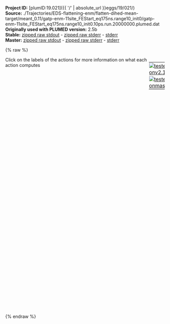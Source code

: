 **Project ID:** [plumID:19.021]({{ '/' | absolute_url }}eggs/19/021/)  
**Source:** ./Trajectories/EDS-flattening-enm/flatten-dihed-mean-target/meant_0.11/gatp-enm-11site_FEStart_eq175ns.range10_init0/gatp-enm-11site_FEStart_eq175ns.range10_init0.10ps.run.20000000.plumed.dat  
**Originally used with PLUMED version:** 2.5b  
**Stable:** [zipped raw stdout](gatp-enm-11site_FEStart_eq175ns.range10_init0.10ps.run.20000000.plumed.dat.plumed.stdout.txt.zip) - [zipped raw stderr](gatp-enm-11site_FEStart_eq175ns.range10_init0.10ps.run.20000000.plumed.dat.plumed.stderr.txt.zip) - [stderr](gatp-enm-11site_FEStart_eq175ns.range10_init0.10ps.run.20000000.plumed.dat.plumed.stderr)  
**Master:** [zipped raw stdout](gatp-enm-11site_FEStart_eq175ns.range10_init0.10ps.run.20000000.plumed.dat.plumed_master.stdout.txt.zip) - [zipped raw stderr](gatp-enm-11site_FEStart_eq175ns.range10_init0.10ps.run.20000000.plumed.dat.plumed_master.stderr.txt.zip) - [stderr](gatp-enm-11site_FEStart_eq175ns.range10_init0.10ps.run.20000000.plumed.dat.plumed_master.stderr)  

{% raw %}
<div style="width: 100%; float:left">
<div style="width: 90%; float:left" id="value_details_data/./Trajectories/EDS-flattening-enm/flatten-dihed-mean-target/meant_0.11/gatp-enm-11site_FEStart_eq175ns.range10_init0/gatp-enm-11site_FEStart_eq175ns.range10_init0.10ps.run.20000000.plumed.dat"> Click on the labels of the actions for more information on what each action computes </div>
<div style="width: 10%; float:left"><table><tr><td style="padding:1px"><a href="gatp-enm-11site_FEStart_eq175ns.range10_init0.10ps.run.20000000.plumed.dat.plumed.stderr"><img src="https://img.shields.io/badge/v2.10-passing-green.svg" alt="tested onv2.10" /></a></td></tr><tr><td style="padding:1px"><a href="gatp-enm-11site_FEStart_eq175ns.range10_init0.10ps.run.20000000.plumed.dat.plumed_master.stderr"><img src="https://img.shields.io/badge/master-passing-green.svg" alt="tested onmaster" /></a></td></tr></table></div></div>
<pre style="width=97%;">
<span style="color:blue" class="comment">#cleft_dist</span>
<span class="plumedtooltip" style="color:green">DISTANCE<span class="right">Calculate the distance between a pair of atoms. <a href="https://www.plumed.org/doc-master/user-doc/html/_d_i_s_t_a_n_c_e.html" style="color:green">More details</a><i></i></span></span> <span class="plumedtooltip">ATOMS<span class="right">the pair of atom that we are calculating the distance between<i></i></span></span>=2,4 <span class="plumedtooltip">LABEL<span class="right">a label for the action so that its output can be referenced in the input to other actions<i></i></span></span>=<b name="data/./Trajectories/EDS-flattening-enm/flatten-dihed-mean-target/meant_0.11/gatp-enm-11site_FEStart_eq175ns.range10_init0/gatp-enm-11site_FEStart_eq175ns.range10_init0.10ps.run.20000000.plumed.datcleft_dist" onclick='showPath("data/./Trajectories/EDS-flattening-enm/flatten-dihed-mean-target/meant_0.11/gatp-enm-11site_FEStart_eq175ns.range10_init0/gatp-enm-11site_FEStart_eq175ns.range10_init0.10ps.run.20000000.plumed.dat","data/./Trajectories/EDS-flattening-enm/flatten-dihed-mean-target/meant_0.11/gatp-enm-11site_FEStart_eq175ns.range10_init0/gatp-enm-11site_FEStart_eq175ns.range10_init0.10ps.run.20000000.plumed.datcleft_dist","data/./Trajectories/EDS-flattening-enm/flatten-dihed-mean-target/meant_0.11/gatp-enm-11site_FEStart_eq175ns.range10_init0/gatp-enm-11site_FEStart_eq175ns.range10_init0.10ps.run.20000000.plumed.datcleft_dist","black")'>cleft_dist</b><span style="display:none;" id="data/./Trajectories/EDS-flattening-enm/flatten-dihed-mean-target/meant_0.11/gatp-enm-11site_FEStart_eq175ns.range10_init0/gatp-enm-11site_FEStart_eq175ns.range10_init0.10ps.run.20000000.plumed.datcleft_dist">The DISTANCE action with label <b>cleft_dist</b> calculates the following quantities:<table  align="center" frame="void" width="95%" cellpadding="5%"><tr><td width="5%"><b> Quantity </b>  </td><td width="5%"><b> Type </b>  </td><td><b> Description </b> </td></tr><tr><td width="5%">cleft_dist</td><td width="5%"><font color="black">scalar</font></td><td>the DISTANCE between this pair of atoms</td></tr></table></span>
<span class="plumedtooltip" style="color:green">TORSION<span class="right">Calculate a torsional angle. <a href="https://www.plumed.org/doc-master/user-doc/html/_t_o_r_s_i_o_n.html" style="color:green">More details</a><i></i></span></span> <span class="plumedtooltip">ATOMS<span class="right">the four atoms involved in the torsional angle<i></i></span></span>=2,1,3,4 <span class="plumedtooltip">LABEL<span class="right">a label for the action so that its output can be referenced in the input to other actions<i></i></span></span>=<b name="data/./Trajectories/EDS-flattening-enm/flatten-dihed-mean-target/meant_0.11/gatp-enm-11site_FEStart_eq175ns.range10_init0/gatp-enm-11site_FEStart_eq175ns.range10_init0.10ps.run.20000000.plumed.datdihedral" onclick='showPath("data/./Trajectories/EDS-flattening-enm/flatten-dihed-mean-target/meant_0.11/gatp-enm-11site_FEStart_eq175ns.range10_init0/gatp-enm-11site_FEStart_eq175ns.range10_init0.10ps.run.20000000.plumed.dat","data/./Trajectories/EDS-flattening-enm/flatten-dihed-mean-target/meant_0.11/gatp-enm-11site_FEStart_eq175ns.range10_init0/gatp-enm-11site_FEStart_eq175ns.range10_init0.10ps.run.20000000.plumed.datdihedral","data/./Trajectories/EDS-flattening-enm/flatten-dihed-mean-target/meant_0.11/gatp-enm-11site_FEStart_eq175ns.range10_init0/gatp-enm-11site_FEStart_eq175ns.range10_init0.10ps.run.20000000.plumed.datdihedral","black")'>dihedral</b><span style="display:none;" id="data/./Trajectories/EDS-flattening-enm/flatten-dihed-mean-target/meant_0.11/gatp-enm-11site_FEStart_eq175ns.range10_init0/gatp-enm-11site_FEStart_eq175ns.range10_init0.10ps.run.20000000.plumed.datdihedral">The TORSION action with label <b>dihedral</b> calculates the following quantities:<table  align="center" frame="void" width="95%" cellpadding="5%"><tr><td width="5%"><b> Quantity </b>  </td><td width="5%"><b> Type </b>  </td><td><b> Description </b> </td></tr><tr><td width="5%">dihedral</td><td width="5%"><font color="black">scalar</font></td><td>the TORSION involving these atoms</td></tr></table></span>
<br/><b name="data/./Trajectories/EDS-flattening-enm/flatten-dihed-mean-target/meant_0.11/gatp-enm-11site_FEStart_eq175ns.range10_init0/gatp-enm-11site_FEStart_eq175ns.range10_init0.10ps.run.20000000.plumed.datdcn" onclick='showPath("data/./Trajectories/EDS-flattening-enm/flatten-dihed-mean-target/meant_0.11/gatp-enm-11site_FEStart_eq175ns.range10_init0/gatp-enm-11site_FEStart_eq175ns.range10_init0.10ps.run.20000000.plumed.dat","data/./Trajectories/EDS-flattening-enm/flatten-dihed-mean-target/meant_0.11/gatp-enm-11site_FEStart_eq175ns.range10_init0/gatp-enm-11site_FEStart_eq175ns.range10_init0.10ps.run.20000000.plumed.datdcn","data/./Trajectories/EDS-flattening-enm/flatten-dihed-mean-target/meant_0.11/gatp-enm-11site_FEStart_eq175ns.range10_init0/gatp-enm-11site_FEStart_eq175ns.range10_init0.10ps.run.20000000.plumed.datdcn","black")'>dcn</b><span style="display:none;" id="data/./Trajectories/EDS-flattening-enm/flatten-dihed-mean-target/meant_0.11/gatp-enm-11site_FEStart_eq175ns.range10_init0/gatp-enm-11site_FEStart_eq175ns.range10_init0.10ps.run.20000000.plumed.datdcn">The COMBINE action with label <b>dcn</b> calculates the following quantities:<table  align="center" frame="void" width="95%" cellpadding="5%"><tr><td width="5%"><b> Quantity </b>  </td><td width="5%"><b> Type </b>  </td><td><b> Description </b> </td></tr><tr><td width="5%">dcn</td><td width="5%"><font color="black">scalar</font></td><td>a linear compbination</td></tr></table></span>: <span class="plumedtooltip" style="color:green">COMBINE<span class="right">Calculate a polynomial combination of a set of other variables. <a href="https://www.plumed.org/doc-master/user-doc/html/_c_o_m_b_i_n_e.html" style="color:green">More details</a><i></i></span></span> <span class="plumedtooltip">ARG<span class="right">the values input to this function<i></i></span></span>=<b name="data/./Trajectories/EDS-flattening-enm/flatten-dihed-mean-target/meant_0.11/gatp-enm-11site_FEStart_eq175ns.range10_init0/gatp-enm-11site_FEStart_eq175ns.range10_init0.10ps.run.20000000.plumed.datdihedral">dihedral</b> <span class="plumedtooltip">POWERS<span class="right"> the powers to which you are raising each of the arguments in your function<i></i></span></span>=1 <span class="plumedtooltip">COEFFICIENTS<span class="right"> the coefficients of the arguments in your function<i></i></span></span>=-1 <span class="plumedtooltip">PERIODIC<span class="right">if the output of your function is periodic then you should specify the periodicity of the function<i></i></span></span>=NO
<b name="data/./Trajectories/EDS-flattening-enm/flatten-dihed-mean-target/meant_0.11/gatp-enm-11site_FEStart_eq175ns.range10_init0/gatp-enm-11site_FEStart_eq175ns.range10_init0.10ps.run.20000000.plumed.datdc2" onclick='showPath("data/./Trajectories/EDS-flattening-enm/flatten-dihed-mean-target/meant_0.11/gatp-enm-11site_FEStart_eq175ns.range10_init0/gatp-enm-11site_FEStart_eq175ns.range10_init0.10ps.run.20000000.plumed.dat","data/./Trajectories/EDS-flattening-enm/flatten-dihed-mean-target/meant_0.11/gatp-enm-11site_FEStart_eq175ns.range10_init0/gatp-enm-11site_FEStart_eq175ns.range10_init0.10ps.run.20000000.plumed.datdc2","data/./Trajectories/EDS-flattening-enm/flatten-dihed-mean-target/meant_0.11/gatp-enm-11site_FEStart_eq175ns.range10_init0/gatp-enm-11site_FEStart_eq175ns.range10_init0.10ps.run.20000000.plumed.datdc2","black")'>dc2</b><span style="display:none;" id="data/./Trajectories/EDS-flattening-enm/flatten-dihed-mean-target/meant_0.11/gatp-enm-11site_FEStart_eq175ns.range10_init0/gatp-enm-11site_FEStart_eq175ns.range10_init0.10ps.run.20000000.plumed.datdc2">The COMBINE action with label <b>dc2</b> calculates the following quantities:<table  align="center" frame="void" width="95%" cellpadding="5%"><tr><td width="5%"><b> Quantity </b>  </td><td width="5%"><b> Type </b>  </td><td><b> Description </b> </td></tr><tr><td width="5%">dc2</td><td width="5%"><font color="black">scalar</font></td><td>a linear compbination</td></tr></table></span>: <span class="plumedtooltip" style="color:green">COMBINE<span class="right">Calculate a polynomial combination of a set of other variables. <a href="https://www.plumed.org/doc-master/user-doc/html/_c_o_m_b_i_n_e.html" style="color:green">More details</a><i></i></span></span> <span class="plumedtooltip">ARG<span class="right">the values input to this function<i></i></span></span>=<b name="data/./Trajectories/EDS-flattening-enm/flatten-dihed-mean-target/meant_0.11/gatp-enm-11site_FEStart_eq175ns.range10_init0/gatp-enm-11site_FEStart_eq175ns.range10_init0.10ps.run.20000000.plumed.datdihedral">dihedral</b> <span class="plumedtooltip">POWERS<span class="right"> the powers to which you are raising each of the arguments in your function<i></i></span></span>=2 <span class="plumedtooltip">PERIODIC<span class="right">if the output of your function is periodic then you should specify the periodicity of the function<i></i></span></span>=NO

<span style="color:blue" class="comment">#bias mean and variance</span>
<span id="data/./Trajectories/EDS-flattening-enm/flatten-dihed-mean-target/meant_0.11/gatp-enm-11site_FEStart_eq175ns.range10_init0/gatp-enm-11site_FEStart_eq175ns.range10_init0.10ps.run.20000000.plumed.datdefeds_short"><b name="data/./Trajectories/EDS-flattening-enm/flatten-dihed-mean-target/meant_0.11/gatp-enm-11site_FEStart_eq175ns.range10_init0/gatp-enm-11site_FEStart_eq175ns.range10_init0.10ps.run.20000000.plumed.dateds" onclick='showPath("data/./Trajectories/EDS-flattening-enm/flatten-dihed-mean-target/meant_0.11/gatp-enm-11site_FEStart_eq175ns.range10_init0/gatp-enm-11site_FEStart_eq175ns.range10_init0.10ps.run.20000000.plumed.dat","data/./Trajectories/EDS-flattening-enm/flatten-dihed-mean-target/meant_0.11/gatp-enm-11site_FEStart_eq175ns.range10_init0/gatp-enm-11site_FEStart_eq175ns.range10_init0.10ps.run.20000000.plumed.dateds","data/./Trajectories/EDS-flattening-enm/flatten-dihed-mean-target/meant_0.11/gatp-enm-11site_FEStart_eq175ns.range10_init0/gatp-enm-11site_FEStart_eq175ns.range10_init0.10ps.run.20000000.plumed.dateds","black")'>eds</b><span style="display:none;" id="data/./Trajectories/EDS-flattening-enm/flatten-dihed-mean-target/meant_0.11/gatp-enm-11site_FEStart_eq175ns.range10_init0/gatp-enm-11site_FEStart_eq175ns.range10_init0.10ps.run.20000000.plumed.dateds">The EDS action with label <b>eds</b> calculates the following quantities:<table  align="center" frame="void" width="95%" cellpadding="5%"><tr><td width="5%"><b> Quantity </b>  </td><td width="5%"><b> Type </b>  </td><td><b> Description </b> </td></tr><tr><td width="5%">eds.bias</td><td width="5%"><font color="black">scalar</font></td><td>the instantaneous value of the bias potential</td></tr><tr><td width="5%">eds.force2</td><td width="5%"><font color="black">scalar</font></td><td>squared value of force from the bias</td></tr><tr><td width="5%">eds.dcn_coupling</td><td width="5%"><font color="black">scalar</font></td><td>For each named CV biased, there will be a corresponding output CV_coupling storing the current linear bias prefactor. This particular component measures this quantity for the input CV named dcn</td></tr></table></span>: <span class="plumedtooltip" style="color:green">EDS<span class="right">Add a linear bias on a set of observables. This action has <a class="toggler" href='javascript:;' onclick='toggleDisplay("data/./Trajectories/EDS-flattening-enm/flatten-dihed-mean-target/meant_0.11/gatp-enm-11site_FEStart_eq175ns.range10_init0/gatp-enm-11site_FEStart_eq175ns.range10_init0.10ps.run.20000000.plumed.datdefeds");'>hidden defaults</a>. <a href="https://www.plumed.org/doc-master/user-doc/html/_e_d_s.html">More details</a><i></i></span></span> <span class="plumedtooltip">ARG<span class="right">the labels of the scalars on which the bias will act<i></i></span></span>=<b name="data/./Trajectories/EDS-flattening-enm/flatten-dihed-mean-target/meant_0.11/gatp-enm-11site_FEStart_eq175ns.range10_init0/gatp-enm-11site_FEStart_eq175ns.range10_init0.10ps.run.20000000.plumed.datdcn">dcn</b> <span class="plumedtooltip">CENTER<span class="right">The desired centers (equilibrium values) which will be sought during the adaptive linear biasing<i></i></span></span>=0.11 <span class="plumedtooltip">PERIOD<span class="right">Steps over which to adjust bias for adaptive or ramping<i></i></span></span>=1000 <span class="plumedtooltip">OUT_RESTART<span class="right">Output file for all information needed to continue EDS simulation<i></i></span></span>=gatp-enm-11site_FEStart_eq175ns.range10_init0.10ps.run.20000000.restart.dat  <span class="plumedtooltip">RANGE<span class="right"> The (starting) maximum increase in coupling constant per PERIOD (in k_B T/[BIAS_SCALE unit]) for each CV biased<i></i></span></span>=10.0 <span class="plumedtooltip">INIT<span class="right"> Starting value for coupling constant<i></i></span></span>=0
</span><span id="data/./Trajectories/EDS-flattening-enm/flatten-dihed-mean-target/meant_0.11/gatp-enm-11site_FEStart_eq175ns.range10_init0/gatp-enm-11site_FEStart_eq175ns.range10_init0.10ps.run.20000000.plumed.datdefeds_long" style="display:none;"><b name="data/./Trajectories/EDS-flattening-enm/flatten-dihed-mean-target/meant_0.11/gatp-enm-11site_FEStart_eq175ns.range10_init0/gatp-enm-11site_FEStart_eq175ns.range10_init0.10ps.run.20000000.plumed.dateds" onclick='showPath("data/./Trajectories/EDS-flattening-enm/flatten-dihed-mean-target/meant_0.11/gatp-enm-11site_FEStart_eq175ns.range10_init0/gatp-enm-11site_FEStart_eq175ns.range10_init0.10ps.run.20000000.plumed.dat","data/./Trajectories/EDS-flattening-enm/flatten-dihed-mean-target/meant_0.11/gatp-enm-11site_FEStart_eq175ns.range10_init0/gatp-enm-11site_FEStart_eq175ns.range10_init0.10ps.run.20000000.plumed.dateds","data/./Trajectories/EDS-flattening-enm/flatten-dihed-mean-target/meant_0.11/gatp-enm-11site_FEStart_eq175ns.range10_init0/gatp-enm-11site_FEStart_eq175ns.range10_init0.10ps.run.20000000.plumed.dateds","black")'>eds</b>: <span class="plumedtooltip" style="color:green">EDS<span class="right">Add a linear bias on a set of observables. This action uses the <a class="toggler" href='javascript:;' onclick='toggleDisplay("data/./Trajectories/EDS-flattening-enm/flatten-dihed-mean-target/meant_0.11/gatp-enm-11site_FEStart_eq175ns.range10_init0/gatp-enm-11site_FEStart_eq175ns.range10_init0.10ps.run.20000000.plumed.datdefeds");'>defaults shown here</a>. <a href="https://www.plumed.org/doc-master/user-doc/html/_e_d_s.html">More details</a><i></i></span></span> <span class="plumedtooltip">ARG<span class="right">the labels of the scalars on which the bias will act<i></i></span></span>=<b name="data/./Trajectories/EDS-flattening-enm/flatten-dihed-mean-target/meant_0.11/gatp-enm-11site_FEStart_eq175ns.range10_init0/gatp-enm-11site_FEStart_eq175ns.range10_init0.10ps.run.20000000.plumed.datdcn">dcn</b> <span class="plumedtooltip">CENTER<span class="right">The desired centers (equilibrium values) which will be sought during the adaptive linear biasing<i></i></span></span>=0.11 <span class="plumedtooltip">PERIOD<span class="right">Steps over which to adjust bias for adaptive or ramping<i></i></span></span>=1000 <span class="plumedtooltip">OUT_RESTART<span class="right">Output file for all information needed to continue EDS simulation<i></i></span></span>=gatp-enm-11site_FEStart_eq175ns.range10_init0.10ps.run.20000000.restart.dat  <span class="plumedtooltip">RANGE<span class="right"> The (starting) maximum increase in coupling constant per PERIOD (in k_B T/[BIAS_SCALE unit]) for each CV biased<i></i></span></span>=10.0 <span class="plumedtooltip">INIT<span class="right"> Starting value for coupling constant<i></i></span></span>=0  <span class="plumedtooltip">FIXED<span class="right"> Fixed target values for coupling constant<i></i></span></span>=0 <span class="plumedtooltip">SEED<span class="right"> Seed for random order of changing bias<i></i></span></span>=0 <span class="plumedtooltip">LM_MIXING<span class="right"> Initial mixing parameter when using Levenberg-Marquadt minimization<i></i></span></span>=1
</span><br/><span style="color:blue" class="comment">#write every 100 ps</span>
<span class="plumedtooltip" style="color:green">PRINT<span class="right">Print quantities to a file. <a href="https://www.plumed.org/doc-master/user-doc/html/_p_r_i_n_t.html" style="color:green">More details</a><i></i></span></span> <span class="plumedtooltip">ARG<span class="right">the labels of the values that you would like to print to the file<i></i></span></span>=<b name="data/./Trajectories/EDS-flattening-enm/flatten-dihed-mean-target/meant_0.11/gatp-enm-11site_FEStart_eq175ns.range10_init0/gatp-enm-11site_FEStart_eq175ns.range10_init0.10ps.run.20000000.plumed.datcleft_dist">cleft_dist</b>,<b name="data/./Trajectories/EDS-flattening-enm/flatten-dihed-mean-target/meant_0.11/gatp-enm-11site_FEStart_eq175ns.range10_init0/gatp-enm-11site_FEStart_eq175ns.range10_init0.10ps.run.20000000.plumed.datdcn">dcn</b>,<b name="data/./Trajectories/EDS-flattening-enm/flatten-dihed-mean-target/meant_0.11/gatp-enm-11site_FEStart_eq175ns.range10_init0/gatp-enm-11site_FEStart_eq175ns.range10_init0.10ps.run.20000000.plumed.dateds">eds.dcn_coupling</b>,<b name="data/./Trajectories/EDS-flattening-enm/flatten-dihed-mean-target/meant_0.11/gatp-enm-11site_FEStart_eq175ns.range10_init0/gatp-enm-11site_FEStart_eq175ns.range10_init0.10ps.run.20000000.plumed.dateds">eds.bias</b>,<b name="data/./Trajectories/EDS-flattening-enm/flatten-dihed-mean-target/meant_0.11/gatp-enm-11site_FEStart_eq175ns.range10_init0/gatp-enm-11site_FEStart_eq175ns.range10_init0.10ps.run.20000000.plumed.dateds">eds.force2</b> <span class="plumedtooltip">FILE<span class="right">the name of the file on which to output these quantities<i></i></span></span>=gatp-enm-11site_FEStart_eq175ns.range10_init0.10ps.run.20000000.colvars.dat <span class="plumedtooltip">STRIDE<span class="right"> the frequency with which the quantities of interest should be output<i></i></span></span>=1000
</pre>
{% endraw %}
